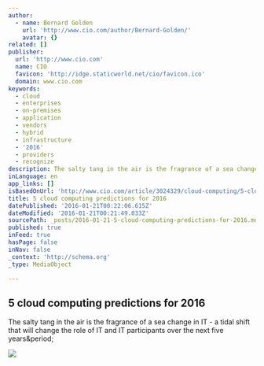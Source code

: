 ```yaml
---
author:
  - name: Bernard Golden
    url: 'http://www.cio.com/author/Bernard-Golden/'
    avatar: {}
related: []
publisher:
  url: 'http://www.cio.com'
  name: CIO
  favicon: 'http://idge.staticworld.net/cio/favicon.ico'
  domain: www.cio.com
keywords:
  - cloud
  - enterprises
  - on-premises
  - application
  - vendors
  - hybrid
  - infrastructure
  - '2016'
  - providers
  - recognize
description: The salty tang in the air is the fragrance of a sea change in IT - a tidal shift that will change the role of IT and IT participants over the next five years.
inLanguage: en
app_links: []
isBasedOnUrl: 'http://www.cio.com/article/3024329/cloud-computing/5-cloud-computing-predictions-for-2016.html'
title: 5 cloud computing predictions for 2016
datePublished: '2016-01-21T00:22:06.615Z'
dateModified: '2016-01-21T00:21:49.033Z'
sourcePath: _posts/2016-01-21-5-cloud-computing-predictions-for-2016.md
published: true
inFeed: true
hasPage: false
inNav: false
_context: 'http://schema.org'
_type: MediaObject

---
```

<article style=""><h1>5 cloud computing predictions for 2016</h1><p>The salty tang in the air is the fragrance of a sea change in IT - a tidal shift that will change the role of IT and IT participants over the next five years&amp;period;</p><img src="http://images.techhive.com/images/article/2015/06/cloud-computing-future-sdn-prediction-100591460-primary.idge.png" /></article>